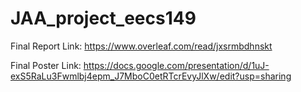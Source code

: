 # JAA_project_eecs149



Final Report Link:
https://www.overleaf.com/read/jxsrmbdhnskt


Final Poster Link:
https://docs.google.com/presentation/d/1uJ-exS5RaLu3Fwmlbj4epm_J7MboC0etRTcrEvyJlXw/edit?usp=sharing
